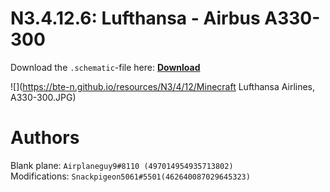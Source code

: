 # N3.4.12.6: Lufthansa - Airbus A330-300

Download the `.schematic`-file here: **[Download](https://bte-n.github.io/resources/N3/4/12/Lufthansa_Airlines_A330-300.schematic)**

![](https://bte-n.github.io/resources/N3/4/12/Minecraft Lufthansa Airlines, A330-300.JPG) 

# Authors

Blank plane: `Airplaneguy9#8110 (497014954935713802)`    
Modifications: `Snackpigeon5061#5501(462640087029645323)`
 
